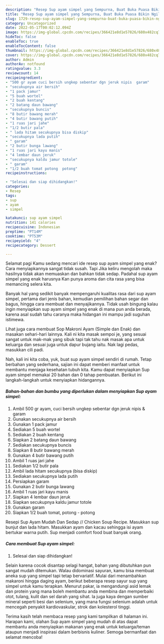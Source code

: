 ```yaml
---
description: "Resep Sup ayam simpel yang Sempurna, Buat Buka Puasa Bikin Ngiler"
title: "Resep Sup ayam simpel yang Sempurna, Buat Buka Puasa Bikin Ngiler"
slug: 1729-resep-sup-ayam-simpel-yang-sempurna-buat-buka-puasa-bikin-ngiler
category: Uncategorized
date: 2022-05-17T00:02:12.094Z
image: https://img-global.cpcdn.com/recipes/366421e8d1e57826/680x482cq70/sup-ayam-simpel-foto-resep-utama.jpg
hideToc: false
enableToc: true
enableTocContent: false
thumbnail: https://img-global.cpcdn.com/recipes/366421e8d1e57826/680x482cq70/sup-ayam-simpel-foto-resep-utama.jpg
cover: https://img-global.cpcdn.com/recipes/366421e8d1e57826/680x482cq70/sup-ayam-simpel-foto-resep-utama.jpg
author: Admin
authorAv: notfound
ratingvalue: 3.3
reviewcount: 14
recipeingredient:
- "500 gr ayam cuci bersih ungkep sebentar dgn jeruk nipis  garam"
- "secukupnya air bersih"
- "1 pack jamur"
- "5 buah wortel"
- "2 buah kentang"
- "2 batang daun bawang"
- "secukupnya buncis"
- "8 butir bawang merah"
- "4 butir bawang putih"
- "1 ruas jari jahe"
- "1/2 butir pala"
- " lada hitam secukupnya bisa diskip"
- "secukupnya lada putih"
- " garam"
- "2 butir bunga lawang"
- "1 ruas jari kayu manis"
- "4 lembar daun jeruk"
- "secukupnya kaldu jamur totole"
- " garam"
- "1/2 buah tomat potong  potong"
recipeinstructions:

- "Selesai dan siap dihidangkan!"
categories:
- Resep
tags:
- sup
- ayam
- simpel

katakunci: sup ayam simpel 
nutrition: 141 calories
recipecuisine: Indonesian
preptime: "PT14M"
cooktime: "PT53M"
recipeyield: "4"
recipecategory: Dessert

---
```



Selamat pagi Kamu sedang mencari ide resep sup ayam simpel yang enak? Cara menyiapkannya sangat tidak susah. Tapi Jika keliru mengolah maka hasilnya tidak akan memuaskan dan bahkan tidak sedap. Padahal sup ayam simpel yang enak harusnya Kan punya aroma dan cita rasa yang bisa memancing selera kita.


Banyak hal yang sedikit banyak mempengaruhi kualitas rasa dari sup ayam simpel, pertama dari jenis bahan, kemudian pemilihan bahan segar dan bagus, hingga cara membuat dan menyajikannya. Tidak usah bingung kalau ingin menyiapkan sup ayam simpel yang enak di mana pun anda berada, karena asal sudah tahu caranya maka hidangan ini mampu jadi suguhan istimewa.

Lihat juga cara membuat Sop Makroni Ayam (Simple dan Enak) dan masakan sehari-hari lainnya. Kali ni kita masak sempoi je, yang sesuai sangat untuk mak-mak yang sibuk tapi tak tahu nak masak apa untuk keluarga dan sesuai juga untuk dapur bujang iaitu. Nak lagi pedas, masukkan cili padi.


Nah, kali ini kita coba, yuk, buat sup ayam simpel sendiri di rumah. Tetap berbahan yang sederhana, sajian ini dapat memberi manfaat untuk membantu menjaga kesehatan tubuh kita. Kamu dapat menyiapkan Sup ayam simpel memakai 20 bahan dan 0 tahap pembuatan. Berikut ini langkah-langkah untuk menyiapkan hidangannya.

<!--inarticleads1-->

##### Bahan-bahan dan bumbu yang diperlukan dalam menyiapkan Sup ayam simpel:

1. Ambil 500 gr ayam, cuci bersih ungkep sebentar dgn jeruk nipis &amp; garam
1. Gunakan secukupnya air bersih
1. Gunakan 1 pack jamur
1. Sediakan 5 buah wortel
1. Sediakan 2 buah kentang
1. Siapkan 2 batang daun bawang
1. Sediakan secukupnya buncis
1. Siapkan 8 butir bawang merah
1. Gunakan 4 butir bawang putih
1. Ambil 1 ruas jari jahe
1. Sediakan 1/2 butir pala
1. Ambil  lada hitam secukupnya (bisa diskip)
1. Sediakan secukupnya lada putih
1. Persiapkan  garam
1. Gunakan 2 butir bunga lawang
1. Ambil 1 ruas jari kayu manis
1. Siapkan 4 lembar daun jeruk
1. Siapkan secukupnya kaldu jamur totole
1. Gunakan  garam
1. Siapkan 1/2 buah tomat, potong - potong


Resepi Sup Ayam Mudah Dan Sedap // Chicken Soup Recipe. Masukkan sup bunjut dan lada hitam. Masukkan ayam dan kacau sehingga isi ayam bertukar warna putih. Sup menjadi comfort food buat banyak orang. 

<!--inarticleads2-->

##### Cara membuat Sup ayam simpel:


1. Selesai dan siap dihidangkan!

Selain karena cocok disantap selagi hangat, bahan yang dibutuhkan pun sangat mudah ditemukan. Walau didominasi sayuran, kamu bisa membuat aneka sup yang simpel tapi tetap bervariatif. Mulai dari menambahkan makaroni hingga daging ayam, berikut beberapa resep sayur sup yang simpel untuk kamu terapkan. Menurut pakar, ia mengandungi asid lemak dan protein yang mana boleh membantu anda membina dan memperbaiki otot, tulang, kulit dan sel darah yang sihat. Ia juga kaya dengan sumber mineral seperti besi dan selenium, yang mana fungsi selenium adalah untuk mencegah penyakit kardiovaskular, strok dan kolesterol tinggi. 

Terima kasih telah membaca resep yang kami tampilkan di halaman ini. Harapan kami, olahan Sup ayam simpel yang mudah di atas dapat membantu anda menyiapkan makanan yang enak untuk keluarga/teman ataupun menjadi inspirasi dalam berbisnis kuliner. Semoga bermanfaat dan selamat mencoba!
